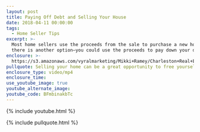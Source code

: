 ```yaml
---
layout: post
title: Paying Off Debt and Selling Your House
date: 2018-04-11 00:00:00
tags:
  - Home Seller Tips
excerpt: >-
  Most home sellers use the proceeds from the sale to purchase a new home, but
  there is another option—you could use the proceeds to pay down your debt.
enclosure: >-
  https://s3.amazonaws.com/vyralmarketing/Mikki+Ramey/Charleston+Real+Estate++The+Mikki+Ramey+Team+Selling+your+home+to+consolidate+debt.mp4
pullquote: Selling your home can be a great opportunity to free yourself from debt.
enclosure_type: video/mp4
enclosure_time:
use_youtube_image: true
youtube_alternate_image:
youtube_code: BFmbinakbTc
---
```


{% include youtube.html %}

{% include pullquote.html %}